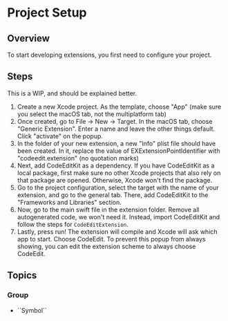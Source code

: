 # Project Setup

## Overview

To start developing extensions, you first need to configure your project.

## Steps

This is a WIP, and should be explained better.

1. Create a new Xcode project. As the template, choose "App" (make sure you select the macOS tab, not the multiplatform tab)
2. Once created, go to File -> New -> Target. In the macOS tab, choose "Generic Extension". Enter a name and leave the other things default. Click "activate" on the popup.
3. In the folder of your new extension, a new "Info" plist file should have been created. In it, replace the value of EXExtensionPointIdentifier with "codeedit.extension" (no quotation marks)
4. Next, add CodeEditKit as a dependency. If you have CodeEditKit as a local package, first make sure no other Xcode projects that also rely on that package are opened. Otherwise, Xcode won't find the package.
5. Go to the project configuration, select the target with the name of your extension, and go to the general tab. There, add CodeEditKit to the "Frameworks and Libraries" section.
6. Now, go to the main swift file in the extension folder. Remove all autogenerated code, we won't need it. Instead, import CodeEditKit and follow the steps for ``CodeEditExtension``.
7. Lastly, press run! The extension will compile and Xcode will ask which app to start. Choose CodeEdit. To prevent this popup from always showing, you can edit the extension scheme to always choose CodeEdit.

## Topics

### <!--@START_MENU_TOKEN@-->Group<!--@END_MENU_TOKEN@-->

- <!--@START_MENU_TOKEN@-->``Symbol``<!--@END_MENU_TOKEN@-->
